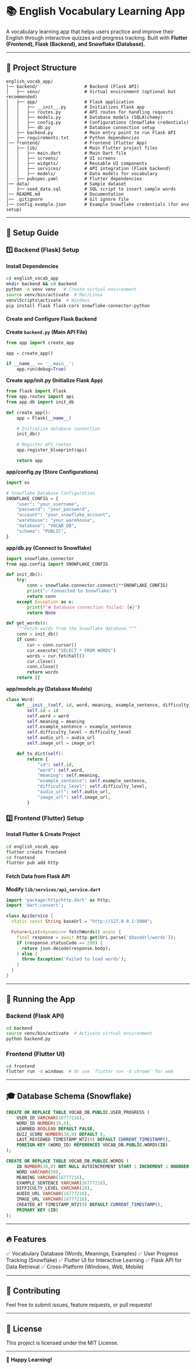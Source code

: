 # 📚 English Vocabulary Learning App

A vocabulary learning app that helps users practice and improve their English through interactive quizzes and progress tracking. Built with **Flutter (Frontend), Flask (Backend), and Snowflake (Database).**

---

## 📁 Project Structure

```
english_vocab_app/
│── backend/                  # Backend (Flask API)
│   ├── venv/                 # Virtual environment (optional but recommended)
│   ├── app/                  # Flask application
│   │   ├── __init__.py       # Initializes Flask app
│   │   ├── routes.py         # API routes for handling requests
│   │   ├── models.py         # Database models (SQLAlchemy)
│   │   ├── config.py         # Configurations (Snowflake credentials)
│   │   ├── db.py             # Database connection setup
│   ├── backend.py            # Main entry point to run Flask API
│   ├── requirements.txt      # Python dependencies
│── frontend/                 # Frontend (Flutter App)
│   ├── lib/                  # Main Flutter project files
│   │   ├── main.dart         # Main Dart file
│   │   ├── screens/          # UI screens
│   │   ├── widgets/          # Reusable UI components
│   │   ├── services/         # API integration (Flask backend)
│   │   ├── models/           # Data models for vocabulary
│   ├── pubspec.yaml          # Flutter dependencies
│── data/                     # Sample dataset
│   ├── seed_data.sql         # SQL script to insert sample words
│── README.md                 # Documentation
│── .gitignore                # Git ignore file
│── config.example.json       # Example Snowflake credentials (for env setup)
```

---

## 🚀 Setup Guide

### 1️⃣ Backend (Flask) Setup

#### Install Dependencies
```bash
cd english_vocab_app
mkdir backend && cd backend
python -m venv venv   # Create virtual environment
source venv/bin/activate  # Mac/Linux
venv\Scripts\activate  # Windows
pip install flask flask-cors snowflake-connector-python
```

#### Create and Configure Flask Backend

**Create `backend.py` (Main API File)**
```python
from app import create_app

app = create_app()

if __name__ == '__main__':
    app.run(debug=True)

```
**Create app/__init__.py (Initialize Flask App)**
```python
from flask import Flask
from app.routes import api
from app.db import init_db

def create_app():
    app = Flask(__name__)

    # Initialize database connection
    init_db()

    # Register API routes
    app.register_blueprint(api)

    return app
```
**app/config.py (Store Configurations)**
```python
import os

# Snowflake Database Configuration
SNOWFLAKE_CONFIG = {
    "user": "your_username",
    "password": "your_password",
    "account": "your_snowflake_account",
    "warehouse": "your_warehouse",
    "database": "VOCAB_DB",
    "schema": "PUBLIC",
}
```

**app/db.py (Connect to Snowflake)**
```python
import snowflake.connector
from app.config import SNOWFLAKE_CONFIG

def init_db():
    try:
        conn = snowflake.connector.connect(**SNOWFLAKE_CONFIG)
        print("✅ Connected to Snowflake!")
        return conn
    except Exception as e:
        print(f"❌ Database connection failed: {e}")
        return None

def get_words():
    """Fetch words from the Snowflake database."""
    conn = init_db()
    if conn:
        cur = conn.cursor()
        cur.execute("SELECT * FROM WORDS")
        words = cur.fetchall()
        cur.close()
        conn.close()
        return words
    return []
```
**app/models.py (Database Models)**
```python
class Word:
    def __init__(self, id, word, meaning, example_sentence, difficulty_level, audio_url, image_url):
        self.id = id
        self.word = word
        self.meaning = meaning
        self.example_sentence = example_sentence
        self.difficulty_level = difficulty_level
        self.audio_url = audio_url
        self.image_url = image_url

    def to_dict(self):
        return {
            "id": self.id,
            "word": self.word,
            "meaning": self.meaning,
            "example_sentence": self.example_sentence,
            "difficulty_level": self.difficulty_level,
            "audio_url": self.audio_url,
            "image_url": self.image_url,
        }

```

### 2️⃣ Frontend (Flutter) Setup

#### Install Flutter & Create Project
```bash
cd english_vocab_app
flutter create frontend
cd frontend
flutter pub add http
```

#### Fetch Data from Flask API

**Modify `lib/services/api_service.dart`**
```dart
import 'package:http/http.dart' as http;
import 'dart:convert';

class ApiService {
  static const String baseUrl = "http://127.0.0.1:5000";

  Future<List<dynamic>> fetchWords() async {
    final response = await http.get(Uri.parse('$baseUrl/words'));
    if (response.statusCode == 200) {
      return json.decode(response.body);
    } else {
      throw Exception('Failed to load words');
    }
  }
}
```

---

## 🎯 Running the App

### Backend (Flask API)
```bash
cd backend
source venv/bin/activate  # Activate virtual environment
python backend.py
```

### Frontend (Flutter UI)
```bash
cd frontend
flutter run -d windows  # Or use `flutter run -d chrome` for web
```

---

## 🎓 Database Schema (Snowflake)

```sql
CREATE OR REPLACE TABLE VOCAB_DB.PUBLIC.USER_PROGRESS (
    USER_ID VARCHAR(16777216),
    WORD_ID NUMBER(38,0),
    LEARNED BOOLEAN DEFAULT FALSE,
    QUIZ_SCORE NUMBER(38,0) DEFAULT 0,
    LAST_REVIEWED TIMESTAMP_NTZ(9) DEFAULT CURRENT_TIMESTAMP(),
    FOREIGN KEY (WORD_ID) REFERENCES VOCAB_DB.PUBLIC.WORDS(ID)
);

CREATE OR REPLACE TABLE VOCAB_DB.PUBLIC.WORDS (
    ID NUMBER(38,0) NOT NULL AUTOINCREMENT START 1 INCREMENT 1 NOORDER,
    WORD VARCHAR(50),
    MEANING VARCHAR(16777216),
    EXAMPLE_SENTENCE VARCHAR(16777216),
    DIFFICULTY_LEVEL VARCHAR(20),
    AUDIO_URL VARCHAR(16777216),
    IMAGE_URL VARCHAR(16777216),
    CREATED_AT TIMESTAMP_NTZ(9) DEFAULT CURRENT_TIMESTAMP(),
    PRIMARY KEY (ID)
);
```

---

## 🔥 Features
✅ Vocabulary Database (Words, Meanings, Examples)
✅ User Progress Tracking (Snowflake)
✅ Flutter UI for Interactive Learning
✅ Flask API for Data Retrieval
✅ Cross-Platform (Windows, Web, Mobile)

---

## 🤝 Contributing
Feel free to submit issues, feature requests, or pull requests!

---

## 📜 License
This project is licensed under the MIT License.

---

🚀 **Happy Learning!**

